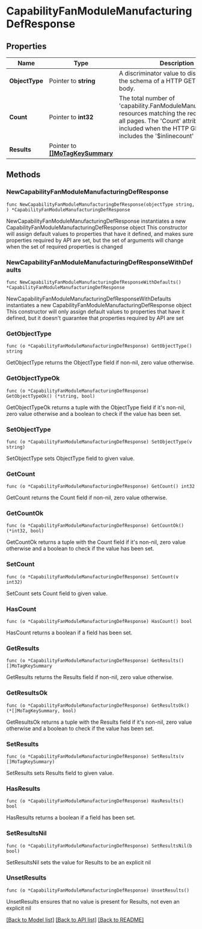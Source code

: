 # CapabilityFanModuleManufacturingDefResponse

## Properties

Name | Type | Description | Notes
------------ | ------------- | ------------- | -------------
**ObjectType** | Pointer to **string** | A discriminator value to disambiguate the schema of a HTTP GET response body. | 
**Count** | Pointer to **int32** | The total number of &#39;capability.FanModuleManufacturingDef&#39; resources matching the request, accross all pages. The &#39;Count&#39; attribute is included when the HTTP GET request includes the &#39;$inlinecount&#39; parameter. | [optional] 
**Results** | Pointer to [**[]MoTagKeySummary**](mo.TagKeySummary.md) |  | [optional] 

## Methods

### NewCapabilityFanModuleManufacturingDefResponse

`func NewCapabilityFanModuleManufacturingDefResponse(objectType string, ) *CapabilityFanModuleManufacturingDefResponse`

NewCapabilityFanModuleManufacturingDefResponse instantiates a new CapabilityFanModuleManufacturingDefResponse object
This constructor will assign default values to properties that have it defined,
and makes sure properties required by API are set, but the set of arguments
will change when the set of required properties is changed

### NewCapabilityFanModuleManufacturingDefResponseWithDefaults

`func NewCapabilityFanModuleManufacturingDefResponseWithDefaults() *CapabilityFanModuleManufacturingDefResponse`

NewCapabilityFanModuleManufacturingDefResponseWithDefaults instantiates a new CapabilityFanModuleManufacturingDefResponse object
This constructor will only assign default values to properties that have it defined,
but it doesn't guarantee that properties required by API are set

### GetObjectType

`func (o *CapabilityFanModuleManufacturingDefResponse) GetObjectType() string`

GetObjectType returns the ObjectType field if non-nil, zero value otherwise.

### GetObjectTypeOk

`func (o *CapabilityFanModuleManufacturingDefResponse) GetObjectTypeOk() (*string, bool)`

GetObjectTypeOk returns a tuple with the ObjectType field if it's non-nil, zero value otherwise
and a boolean to check if the value has been set.

### SetObjectType

`func (o *CapabilityFanModuleManufacturingDefResponse) SetObjectType(v string)`

SetObjectType sets ObjectType field to given value.


### GetCount

`func (o *CapabilityFanModuleManufacturingDefResponse) GetCount() int32`

GetCount returns the Count field if non-nil, zero value otherwise.

### GetCountOk

`func (o *CapabilityFanModuleManufacturingDefResponse) GetCountOk() (*int32, bool)`

GetCountOk returns a tuple with the Count field if it's non-nil, zero value otherwise
and a boolean to check if the value has been set.

### SetCount

`func (o *CapabilityFanModuleManufacturingDefResponse) SetCount(v int32)`

SetCount sets Count field to given value.

### HasCount

`func (o *CapabilityFanModuleManufacturingDefResponse) HasCount() bool`

HasCount returns a boolean if a field has been set.

### GetResults

`func (o *CapabilityFanModuleManufacturingDefResponse) GetResults() []MoTagKeySummary`

GetResults returns the Results field if non-nil, zero value otherwise.

### GetResultsOk

`func (o *CapabilityFanModuleManufacturingDefResponse) GetResultsOk() (*[]MoTagKeySummary, bool)`

GetResultsOk returns a tuple with the Results field if it's non-nil, zero value otherwise
and a boolean to check if the value has been set.

### SetResults

`func (o *CapabilityFanModuleManufacturingDefResponse) SetResults(v []MoTagKeySummary)`

SetResults sets Results field to given value.

### HasResults

`func (o *CapabilityFanModuleManufacturingDefResponse) HasResults() bool`

HasResults returns a boolean if a field has been set.

### SetResultsNil

`func (o *CapabilityFanModuleManufacturingDefResponse) SetResultsNil(b bool)`

 SetResultsNil sets the value for Results to be an explicit nil

### UnsetResults
`func (o *CapabilityFanModuleManufacturingDefResponse) UnsetResults()`

UnsetResults ensures that no value is present for Results, not even an explicit nil

[[Back to Model list]](../README.md#documentation-for-models) [[Back to API list]](../README.md#documentation-for-api-endpoints) [[Back to README]](../README.md)


